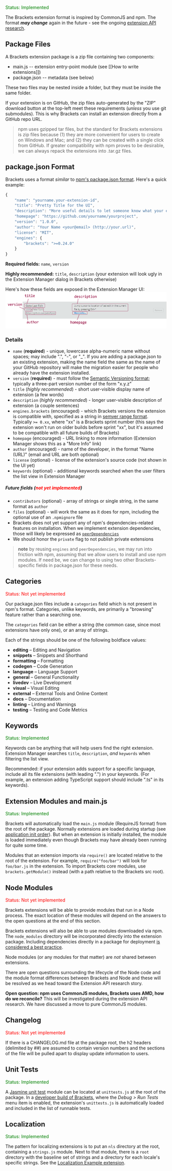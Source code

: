 <font color="green">Status: Implemented</font>

The Brackets extension format is inspired by CommonJS and npm.  The format **_may change_** again in the future - see the ongoing [extension API research](https://trello.com/card/5-research-extension-api/4f90a6d98f77505d7940ce88/769).

## Package Files ##

A Brackets extension package is a zip file containing two components:
* main.js -- extension entry-point module (see [[How to write extensions]])
* package.json -- metadata (see below)

These two files may be nested inside a folder, but they must be inside the same folder.

If your extension is on GitHub, the zip files auto-generated by the "ZIP" download button at the top-left meet these requirements (<i>unless</i> you use git submodules). This is why Brackets can install an extension directly from a GitHub repo URL.

> npm uses gzipped tar files, but the standard for Brackets extensions is zip files because (1) they are more convenient for users to create on Windows and Mac; and (2) they can be created with a single click from GitHub. If greater compatibility with npm proves to be desirable, we can always repack the extensions into .tar.gz files.

## package.json Format ##

Brackets uses a format _similar_ to [npm's package.json format](https://npmjs.org/doc/json.html). Here's a quick example:

```javascript
﻿﻿{
    "name": "yourname.your-extension-id",
    "title": "Pretty Title for the UI",
    "description": "More useful details to let someone know what your extension is all about.",
    "homepage": "https://github.com/yourname/yourproject",
    "version": "1.0.0",
    "author": "Your Name <your@email> (http://your.url)",
    "license": "MIT",
    "engines": {
        "brackets": ">=0.24.0"
    }
}
```

**Required fields:** `name`, `version`

**Highly recommended:** `title`, `description` (your extension will look ugly in the Extension Manager dialog in Brackets otherwise)

Here's how these fields are exposed in the Extension Manager UI:
![](images/extension-listing-example.png)

### Details ###

* `name` (<b>required</b>) - unique, lowercase alpha-numeric name without spaces; may include ".", "-", or "_". If you are adding a package.json to an existing extension, making the name field the same as the name of your GitHub repository will make the migration easier for people who already have the extension installed.
* `version` (<b>required</b>) - must follow the [Semantic Versioning format](http://semver.org/); typically a three-part version number of the form "x.y.z"
* `title` (<i>highly recommended</i>) - short user-visible display name of extension (a few words)
* `description` (<i>highly recommended</i>) - longer user-visible description of extension (a couple sentences)
* `engines.brackets` (encouraged) - which Brackets versions the extension is compatible with, specified as a string in [semver range format](https://github.com/isaacs/node-semver#ranges). Typically `>= 0.xx`, where "xx" is a Brackets sprint number (this says the extension won't run on older builds before sprint "xx", but it's assumed to be compatible with all future builds of Brackets)
* `homepage` (encouraged) - URL linking to more information (Extension Manager shows this as a "More Info" link)
* `author` (encouraged) - name of the developer, in the format "Name <email> (URL)" (email and URL are both optional)
* `license` (optional) - license of the extension's source code (not shown in the UI yet)
* `keywords` (optional) - additional keywords searched when the user filters the list view in Extension Manager

##### Future fields (<font color="red">not yet implemented</font>) #####

* `contributors` (optional) - array of strings or single string, in the same format as `author`
* `files` (optional) - will work the same as it does for npm, including the optional use of an `.npmignore` file
* Brackets does not yet support any of npm's dependencies-related features on installation. When we implement extension dependencies, those will likely be expressed as [`peerDependencies`](http://blog.nodejs.org/2013/02/07/peer-dependencies/)
* We should honor the `private` flag to not publish private extensions

> **note** by reusing `engines` and `peerDependencies`, we may run into friction with npm, assuming that we allow users to install and use npm modules. If need be, we can change to using two other Brackets-specific fields in package.json for these needs.

## Categories ##

<font color="red">Status: Not yet implemented</font>

Our package.json files include a `categories` field which is not present in npm's format. Categories, unlike keywords, are primarily a "browsing" feature rather than a searching one.

The `categories` field can be either a string (the common case, since most extensions have only one), or an array of strings.

Each of the strings should be one of the following boldface values:

* **editing** – Editing and Navigation
* **snippets** – Snippets and Shorthand
* **formatting** – Formatting
* **codegen** – Code Generation
* **language** – Language Support
* **general** – General Functionality
* **livedev** – Live Development
* **visual** – Visual Editing
* **external** – External Tools and Online Content
* **docs** – Documentation
* **linting** – Linting and Warnings
* **testing** – Testing and Code Metrics

## Keywords ##

<font color="green">Status: Implemented</font>

Keywords can be anything that will help users find the right extension. Extension Manager searches `title`, `description`, _and_ `keywords` when filtering the list view.

Recommended: if your extension adds support for a specific language, include all its file extensions (with leading ".") in your keywords. (For example, an extension adding TypeScript support should include ".ts" in its keywords).

## Extension Modules and main.js ##

<font color="green">Status: Implemented</font>

Brackets will automatically load the `main.js` module (RequireJS format) from the root of the package. Normally extensions are loaded during startup (see [application init order](https://github.com/adobe/brackets/wiki/Brackets-Development-How-Tos#application-init)). But when an extension is initially installed, the module is loaded immediately even though Brackets may have already been running for quite some time.

Modules that an extension imports via `require()` are located relative to the root of the extension. For example, `require("foo/bar")` will look for `foo/bar.js` in the extension. To import Brackets core modules, use `brackets.getModule()` instead (with a path relative to the Brackets src root).

## Node Modules ##

<font color="red">Status: Not yet implemented</font>

Brackets extensions will be able to provide modules that run in a Node process. The exact location of these modules will depend on the answers to the open questions at the end of this section.

Brackets extensions will also be able to use modules downloaded via npm. The `node_modules` directory will be incorporated directly into the extension package. Including dependencies directly in a package for deployment [is considered a best practice](http://www.futurealoof.com/posts/nodemodules-in-git.html).

Node modules (or any modules for that matter) are *not* shared between extensions.

There are open questions surrounding the lifecycle of the Node code and the module format differences between Brackets and Node and these will be resolved as we head toward the Extension API research story.

**Open question: npm uses CommonJS modules, Brackets uses AMD, how do we reconcile?** This will be investigated during the extension API research. We have discussed a move to pure CommonJS modules.

## Changelog ##

<font color="red">Status: Not yet implemented</font>

If there is a CHANGELOG.md file at the package root, the h2 headers (delimited by ##) are assumed to contain version numbers and the sections of the file will be pulled apart to display update information to users.

## Unit Tests ##

<font color="green">Status: Implemented</font>

A [Jasmine unit test](http://pivotal.github.io/jasmine/) module can be located at `unittests.js` at the root of the package. In a [developer build of Brackets](https://github.com/adobe/brackets/wiki/How-to-Hack-on-Brackets#wiki-setup_for_hacking), where the _Debug > Run Tests_ menu item is enabled, the extension's `unittests.js` is automatically loaded and included in the list of runnable tests.

## Localization ##

<font color="green">Status: Implemented</font>

The pattern for localizing extensions is to put an `nls` directory at the root, containing a `strings.js` module. Next to that module, there is a `root` directory with the baseline set of strings and a directory for each locale's specific strings. See the [Localization Example extension](https://github.com/adobe/brackets/tree/master/src/extensions/samples/LocalizationExample).